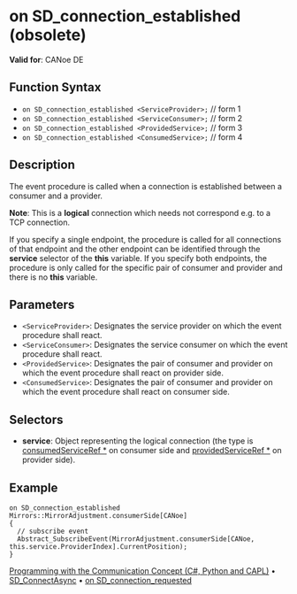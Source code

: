 # on SD_connection_established (obsolete)

**Valid for**: CANoe DE

## Function Syntax

- `on SD_connection_established <ServiceProvider>;` // form 1
- `on SD_connection_established <ServiceConsumer>;` // form 2
- `on SD_connection_established <ProvidedService>;` // form 3
- `on SD_connection_established <ConsumedService>;` // form 4

## Description

The event procedure is called when a connection is established between a consumer and a provider.

**Note**: This is a **logical** connection which needs not correspond e.g. to a TCP connection.

If you specify a single endpoint, the procedure is called for all connections of that endpoint and the other endpoint can be identified through the **service** selector of the **this** variable. If you specify both endpoints, the procedure is only called for the specific pair of consumer and provider and there is no **this** variable.

## Parameters

- `<ServiceProvider>`: Designates the service provider on which the event procedure shall react.
- `<ServiceConsumer>`: Designates the service consumer on which the event procedure shall react.
- `<ProvidedService>`: Designates the pair of consumer and provider on which the event procedure shall react on provider side.
- `<ConsumedService>`: Designates the pair of consumer and provider on which the event procedure shall react on consumer side.

## Selectors

- **service**: Object representing the logical connection (the type is [consumedServiceRef *](../Objects/CAPLfunctionConsumedServiceRef.md) on consumer side and [providedServiceRef *](../Objects/CAPLfunctionProvidedServiceRef.md) on provider side).

## Example

```plaintext
on SD_connection_established Mirrors::MirrorAdjustment.consumerSide[CANoe]
{
  // subscribe event
  Abstract_SubscribeEvent(MirrorAdjustment.consumerSide[CANoe, this.service.ProviderIndex].CurrentPosition);
}
```

[Programming with the Communication Concept (C#, Python and CAPL)](../../../CANoeCANalyzer/CommunicationConcept/Programming/CCP.md) • [SD_ConnectAsync](../Functions/CAPLfunctionSDConnectAsync.md) • [on SD_connection_requested](CAPLfunctionOnSDConnectionRequested.md)
